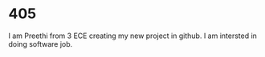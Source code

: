 # 405
I am Preethi from 3 ECE creating my new project in github.
I am intersted in doing software job.

